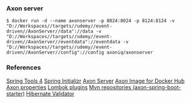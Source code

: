 
### Axon server

```
$ docker run -d --name axonserver -p 8024:8024 -p 8124:8124 -v "D://Workspaces//targets//udemy//event-driven//AxonServer//data"://data -v "D://Workspaces//targets//udemy//event-driven//AxonServer//eventdata"://eventdata -v "D://Workspaces//targets//udemy//event-driven//AxonServer//config"://config axoniq/axonserver
```

### References

[Spring Tools 4](https://spring.io/tools)
[Spring Initializr](https://start.spring.io/)
[Axon Server](https://developer.axoniq.io/axon-server/overview)
[Axon Image for Docker Hub](https://hub.docker.com/r/axoniq/axonserver)
[Axon properties](https://docs.axoniq.io/reference-guide/axon-server/administration/admin-configuration/configuration#configuration-properties)
[Lombok plugins](https://polinwei.com/lombok-install-in-eclipse/)
[Mvn repositories (axon-spring-boot-starter)](https://mvnrepository.com/artifact/org.axonframework/axon-spring-boot-starter/4.5.9)
[Hibernate Validator](http://hibernate.org/validator/)